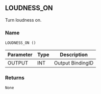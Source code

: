 ## LOUDNESS\_ON

 Turn loudness on.


### Name

`LOUDNESS_ON ()`


| Parameter | Type | Description      |
| --------- | ---- | ---------------- |
| OUTPUT    | INT  | Output BindingID |


### Returns

`None`